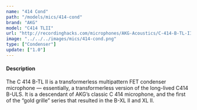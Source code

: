 ```yaml
---
name: "414 Cond"
path: "/models/mics/414-cond"
brand: "AKG"
model: "C414 TLII"
url: "http://recordinghacks.com/microphones/AKG-Acoustics/C-414-B-TL-II"
image: "../../../images/mics/414-cond.png"
type: ["Condenser"]
update: ["1.0"]
---
```

#### Description
The C 414 B-TL II is a transformerless multipattern FET condenser microphone — essentially, a transformerless version of the long-lived C414 B-ULS. It is a descendant of AKG’s classic C 414 microphone, and the first of the “gold grille” series that resulted in the B-XL II and XL II.